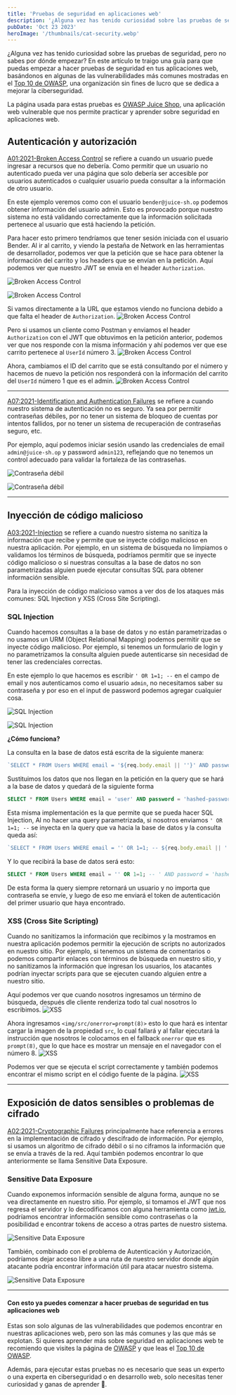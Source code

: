 ```yaml
---
title: 'Pruebas de seguridad en aplicaciones web' 
description: '¿Alguna vez has tenido curiosidad sobre las pruebas de seguridad, pero no sabes por dónde empezar? En este artículo te traigo una guía para que puedas empezar a hacer pruebas de seguridad en tus aplicaciones web, basándonos en algunas de las vulnerabilidades más comunes mostradas en el Top 10 de OWASP.'
pubDate: 'Oct 23 2023'
heroImage: '/thumbnails/cat-security.webp'
---
```

¿Alguna vez has tenido curiosidad sobre las pruebas de seguridad, pero no sabes por dónde empezar? En este artículo te traigo una guía para que puedas empezar a hacer pruebas de seguridad en tus aplicaciones web, basándonos en algunas de las vulnerabilidades más comunes mostradas en el [Top 10 de OWASP](https://owasp.org/www-project-top-ten/), una organización sin fines de lucro que se dedica a mejorar la ciberseguridad.

La página usada para estas pruebas es [OWASP Juice Shop](https://owasp.org/www-project-juice-shop/), una aplicación web vulnerable que nos permite practicar y aprender sobre seguridad en aplicaciones web.

## Autenticación y autorización

[A01:2021-Broken Access Control](https://owasp.org/Top10/A01_2021-Broken_Access_Control/) se refiere a cuando un usuario puede ingresar a recursos que no debería. Como permitir que un usuario no autenticado pueda ver una página que solo debería ser accesible por usuarios autenticados o cualquier usuario pueda consultar a la información de otro usuario.

En este ejemplo veremos como con el usuario `bender@juice-sh.op` podemos obtener información del usuario admin. Esto es provocado porque nuestro sistema no está validando correctamente que la información solicitada pertenece al usuario que está haciendo la petición. 

Para hacer esto primero tendríamos que tener sesión iniciada con el usuario Bender. Al ir al carrito, y viendo la pestaña de Network en las herramientas de desarrollador, podemos ver que la petición que se hace para obtener la información del carrito y los headers que se envían en la petición. Aquí podemos ver que nuestro JWT se envía en el header `Authorization`.

![Broken Access Control](/blog-images/authorization-screenshot-1.webp)

![Broken Access Control](/blog-images/authorization-screenshot-2.webp)

Si vamos directamente a la URL que estamos viendo no funciona debido a que falta el header de `Authorization`.
![Broken Access Control](/blog-images/authorization-screenshot-3.webp)

Pero si usamos un cliente como Postman y enviamos el header `Authorization` con el JWT que obtuvimos en la petición anterior, podemos ver que nos responde con la misma información y ahí podemos ver que ese carrito pertenece al `UserId` número 3.
![Broken Access Control](/blog-images/authorization-screenshot-4.webp)

Ahora, cambiamos el ID del carrito que se está consultando por el número y hacemos de nuevo la petición nos responderá con la información del carrito del `UserId` número 1 que es el admin.
![Broken Access Control](/blog-images/authorization-screenshot-5.webp)

---

[A07:2021-Identification and Authentication Failures](https://owasp.org/Top10/A07_2021-Identification_and_Authentication_Failures/) se refiere a cuando nuestro sistema de autenticación no es seguro. Ya sea por permitir contraseñas débiles, por no tener un sistema de bloqueo de cuentas por intentos fallidos, por no tener un sistema de recuperación de contraseñas seguro, etc.

Por ejemplo, aquí podemos iniciar sesión usando las credenciales de email `admin@juice-sh.op` y password `admin123`, reflejando que no tenemos un control adecuado para validar la fortaleza de las contraseñas.

![Contraseña débil](/blog-images/auth-screenshot-1.webp)

![Contraseña débil](/blog-images/auth-screenshot-2.webp)

---

## Inyección de código malicioso

[A03:2021-Injection](https://owasp.org/Top10/A03_2021-Injection/) se refiere a cuando nuestro sistema no sanitiza la información que recibe y permite que se inyecte código malicioso en nuestra aplicación. Por ejemplo, en un sistema de búsqueda no limpiamos o validamos los términos de búsqueda, podríamos permitir que se inyecte código malicioso o si nuestras consultas a la base de datos no son parametrizadas alguien puede ejecutar consultas SQL para obtener información sensible.

Para la inyección de código malicioso vamos a ver dos de los ataques más comunes: SQL Injection y XSS (Cross Site Scripting).

### SQL Injection
Cuando hacemos consultas a la base de datos y no están parametrizadas o no usamos un URM (Object Relational Mapping) podemos permitir que se inyecte código malicioso. Por ejemplo, si tenemos un formulario de login y no parametrizamos la consulta alguien puede autenticarse sin necesidad de tener las credenciales correctas.

En este ejemplo lo que hacemos es escribir `' OR 1=1; --` en el campo de email y nos autenticamos como el usuario `admin`, no necesitamos saber su contraseña y por eso en el input de password podemos agregar cualquier cosa.

![SQL Injection](/blog-images/sql-injection-screenshot-1.webp)

![SQL Injection](/blog-images/sql-injection-screenshot-2.webp)

**¿Cómo funciona?**

La consulta en la base de datos está escrita de la siguiente manera:
```typescript
`SELECT * FROM Users WHERE email = '${req.body.email || ''}' AND password = '${security.hash(req.body.password || '')}' AND deletedAt IS NULL`
```

Sustituimos los datos que nos llegan en la petición en la query que se hará a la base de datos y quedará de la siguiente forma
```sql
SELECT * FROM Users WHERE email = 'user' AND password = 'hashed-password' AND deletedAt IS NULL
```

Esta misma implementación es la que permite que se pueda hacer SQL Injection, Al no hacer una query parametrizada, si nosotros enviamos `' OR 1=1; --` se inyecta en la query que va hacia la base de datos y la consulta queda así:
```javascript
`SELECT * FROM Users WHERE email = '' OR 1=1; -- ${req.body.email || ''}' AND password = '${security.hash(req.body.password || '')}' AND deletedAt IS NULL`
```

Y lo que recibirá la base de datos será esto:
```sql
SELECT * FROM Users WHERE email = '' OR 1=1; -- ' AND password = 'hashed-password' AND deletedAt IS NULL;
``` 

De esta forma la query siempre retornará un usuario y no importa que contraseña se envíe, y luego de eso me enviará el token de autenticación del primer usuario que haya encontrado.

### XSS (Cross Site Scripting)

Cuando no sanitizamos la información que recibimos y la mostramos en nuestra aplicación podemos permitir la ejecución de scripts no autorizados en nuestro sitio. Por ejemplo, si tenemos un sistema de comentarios o podemos compartir enlaces con términos de búsqueda en nuestro sitio, y no sanitizamos la información que ingresan los usuarios, los atacantes podrían inyectar scripts para que se ejecuten cuando alguien entre a nuestro sitio.

Aquí podemos ver que cuando nosotros ingresamos un término de búsqueda, después dle cliente renderiza todo tal cual nosotros lo escribimos.
![XSS](/blog-images/xss-screenshot-1.webp)

Ahora ingresamos `<img/src/onerror=prompt(8)>` esto lo que hará es intentar cargar la imagen de la propiedad `src`, lo cual fallará y al fallar ejecutará la instrucción que nosotros le colocamos en el fallback `onerror` que es `prompt(8)`, que lo que hace es mostrar un mensaje en el navegador con el número 8.
![XSS](/blog-images/xss-screenshot-2.webp)

Podemos ver que se ejecuta el script correctamente y también podemos encontrar el mismo script en el código fuente de la página.
![XSS](/blog-images/xss-screenshot-3.webp)

---

## Exposición de datos sensibles o problemas de cifrado

[A02:2021-Cryptographic Failures](https://owasp.org/Top10/A02_2021-Cryptographic_Failures/) principalmente hace referencia a errores en la implementación de cifrado y descifrado de información. Por ejemplo, si usamos un algoritmo de cifrado débil o si no ciframos la información que se envía a través de la red. Aquí también podemos encontrar lo que anteriormente se llama Sensitive Data Exposure.

### Sensitive Data Exposure

Cuando exponemos información sensible de alguna forma, aunque no se vea directamente en nuestro sitio. Por ejemplo, si tomamos el JWT que nos regresa el servidor y lo decodificamos con alguna herramienta como [jwt.io](https://jwt.io/), podríamos encontrar información sensible como contraseñas o la posibilidad e encontrar tokens de acceso a otras partes de nuestro sistema.

![Sensitive Data Exposure](/blog-images/data-exposure-screenshot-1.webp)

También, combinado con el problema de Autenticación y Autorización, podríamos dejar acceso libre a una ruta de nuestro servidor donde algún atacante podría encontrar información útil para atacar nuestro sistema.

![Sensitive Data Exposure](/blog-images/data-exposure-screenshot-2.webp)

---
#### Con esto ya puedes comenzar a hacer pruebas de seguridad en tus aplicaciones web

Estas son solo algunas de las vulnerabilidades que podemos encontrar en nuestras aplicaciones web, pero son las más comunes y las que más se explotan. Si quieres aprender más sobre seguridad en aplicaciones web te recomiendo que visites la página de [OWASP](https://owasp.org/) y que leas el [Top 10 de OWASP](https://owasp.org/www-project-top-ten/).

Además, para ejecutar estas pruebas no es necesario que seas un experto o una experta en ciberseguridad o en desarrollo web, solo necesitas tener curiosidad y ganas de aprender 🚀.
